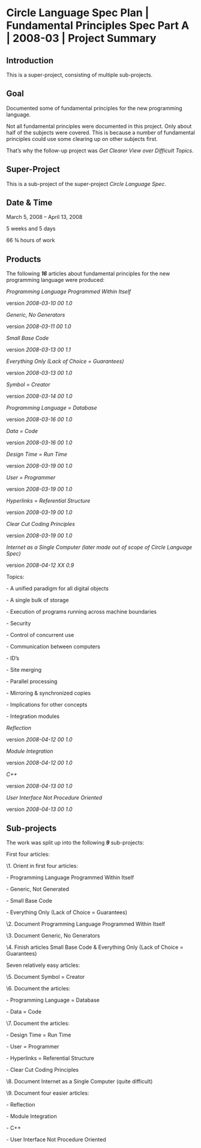 ﻿Circle Language Spec Plan | Fundamental Principles Spec Part A | 2008-03 | Project Summary
==========================================================================================


Introduction
------------
This is a super-project, consisting of multiple sub-projects.


Goal
----
Documented some of fundamental principles for the new programming language.

Not all fundamental principles were documented in this project. Only about half of the subjects were covered. This is because a number of fundamental principles could use some clearing up on other subjects first.

That’s why the follow-up project was *Get Clearer View over Difficult Topics*.


Super-Project
-------------

This is a sub-project of the super-project *Circle Language Spec*.


Date & Time
-----------

March 5, 2008 – April 13, 2008

5 weeks and 5 days

66 ¾ hours of work


Products
--------

The following ***16*** articles about fundamental principles for the new programming language were produced:

*Programming Language Programmed Within Itself* 

version  *2008-03-10 00  1.0*

*Generic, No Generators*

version  *2008-03-11 00  1.0*

*Small Base Code*

version  *2008-03-13 00  1.1* 

*Everything Only (Lack of Choice = Guarantees)*

version  *2008-03-13 00  1.0*

*Symbol = Creator*

version  *2008-03-14 00  1.0*

*Programming Language = Database*

version  *2008-03-16 00  1.0*

*Data = Code*

version  *2008-03-16 00  1.0*

*Design Time = Run Time*

version  *2008-03-19 00  1.0*

*User = Programmer*

version  *2008-03-19 00  1.0*

*Hyperlinks = Referential Structure*

version  *2008-03-19 00  1.0*

*Clear Cut Coding Principles*

version  *2008-03-19 00  1.0*

*Internet as a Single Computer (later made out of scope of Circle Language Spec)*

version  *2008-04-12 XX  0.9*

Topics:

\- A unified paradigm for all digital objects

\- A single bulk of storage

\- Execution of programs running across machine boundaries

\- Security

\- Control of concurrent use

\- Communication between computers

\- ID’s

\- Site merging

\- Parallel processing

\- Mirroring & synchronized copies

\- Implications for other concepts

\- Integration modules

*Reflection*

version  *2008-04-12 00  1.0* 

*Module Integration*

version  *2008-04-12 00  1.0* 

*C++*

version  *2008-04-13 00  1.0*  

*User Interface Not Procedure Oriented*

version  *2008-04-13 00  1.0* 


Sub-projects
------------

The work was split up into the following ***9*** sub-projects:

First four articles:

\1. Orient in first four articles:

\- Programming Language Programmed Within Itself

\- Generic, Not Generated

\- Small Base Code

\- Everything Only (Lack of Choice = Guarantees)

\2. Document Programming Language Programmed Within Itself

\3. Document Generic, No Generators

\4. Finish articles Small Base Code & Everything Only (Lack of Choice = Guarantees)

Seven relatively easy articles:

\5. Document Symbol = Creator

\6. Document the articles:

\- Programming Language = Database

\- Data = Code

\7. Document the articles:

\- Design Time = Run Time

\- User = Programmer

\- Hyperlinks = Referential Structure

\- Clear Cut Coding Principles

\8. Document Internet as a Single Computer (quite difficult)

\9. Document four easier articles:

\- Reflection

\- Module Integration

\- C++

\- User Interface Not Procedure Oriented

